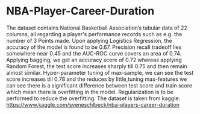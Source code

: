 # NBA-Player-Career-Duration
The dataset contains National Basketball Association’s tabular data of 22 columns, all regarding a player's performance records such as e.g. the number of 3 Points made. Upon applying Logistics Regression, the accuracy of the model is found to be 0.67. Precision recall tradeoff lies somewhere near 0.45 and the AUC-ROC curve covers an area of 0.74. Applying bagging, we get an accuracy score of 0.72 whereas applying Random Forest, the test score increases sharply till 0.75 and then remain almost similar. Hyper-parameter tuning of max-sample, we can see the test score increases till 0.78 and the reduces by little,tuning max-features we can see there is a significant difference between test score and train score which mean there is overfitting in the model. Regularization is to be performed to reduce the overfitting. The dataset is taken from kaggle: https://www.kaggle.com/sveneschlbeck/nba-players-career-duration
